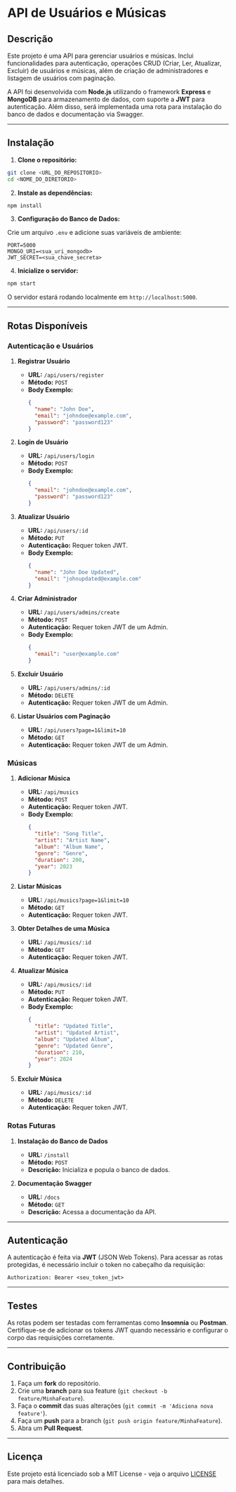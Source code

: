 
# API de Usuários e Músicas

## Descrição

Este projeto é uma API para gerenciar usuários e músicas. Inclui funcionalidades para autenticação, operações CRUD (Criar, Ler, Atualizar, Excluir) de usuários e músicas, além de criação de administradores e listagem de usuários com paginação.

A API foi desenvolvida com **Node.js** utilizando o framework **Express** e **MongoDB** para armazenamento de dados, com suporte a **JWT** para autenticação. Além disso, será implementada uma rota para instalação do banco de dados e documentação via Swagger.

---

## Instalação

1. **Clone o repositório:**

```bash
git clone <URL_DO_REPOSITORIO>
cd <NOME_DO_DIRETORIO>
```

2. **Instale as dependências:**

```bash
npm install
```

3. **Configuração do Banco de Dados:**

Crie um arquivo `.env` e adicione suas variáveis de ambiente:

```env
PORT=5000
MONGO_URI=<sua_uri_mongodb>
JWT_SECRET=<sua_chave_secreta>
```

4. **Inicialize o servidor:**

```bash
npm start
```

O servidor estará rodando localmente em `http://localhost:5000`.

---

## Rotas Disponíveis

### Autenticação e Usuários

1. **Registrar Usuário**
    - **URL:** `/api/users/register`
    - **Método:** `POST`
    - **Body Exemplo:**
      ```json
      {
        "name": "John Doe",
        "email": "johndoe@example.com",
        "password": "password123"
      }
      ```

2. **Login de Usuário**
    - **URL:** `/api/users/login`
    - **Método:** `POST`
    - **Body Exemplo:**
      ```json
      {
        "email": "johndoe@example.com",
        "password": "password123"
      }
      ```

3. **Atualizar Usuário**
    - **URL:** `/api/users/:id`
    - **Método:** `PUT`
    - **Autenticação:** Requer token JWT.
    - **Body Exemplo:**
      ```json
      {
        "name": "John Doe Updated",
        "email": "johnupdated@example.com"
      }
      ```

4. **Criar Administrador**
    - **URL:** `/api/users/admins/create`
    - **Método:** `POST`
    - **Autenticação:** Requer token JWT de um Admin.
    - **Body Exemplo:**
      ```json
      {
        "email": "user@example.com"
      }
      ```

5. **Excluir Usuário**
    - **URL:** `/api/users/admins/:id`
    - **Método:** `DELETE`
    - **Autenticação:** Requer token JWT de um Admin.

6. **Listar Usuários com Paginação**
    - **URL:** `/api/users?page=1&limit=10`
    - **Método:** `GET`
    - **Autenticação:** Requer token JWT de um Admin.

### Músicas

1. **Adicionar Música**
    - **URL:** `/api/musics`
    - **Método:** `POST`
    - **Autenticação:** Requer token JWT.
    - **Body Exemplo:**
      ```json
      {
        "title": "Song Title",
        "artist": "Artist Name",
        "album": "Album Name",
        "genre": "Genre",
        "duration": 200,
        "year": 2023
      }
      ```

2. **Listar Músicas**
    - **URL:** `/api/musics?page=1&limit=10`
    - **Método:** `GET`
    - **Autenticação:** Requer token JWT.

3. **Obter Detalhes de uma Música**
    - **URL:** `/api/musics/:id`
    - **Método:** `GET`
    - **Autenticação:** Requer token JWT.

4. **Atualizar Música**
    - **URL:** `/api/musics/:id`
    - **Método:** `PUT`
    - **Autenticação:** Requer token JWT.
    - **Body Exemplo:**
      ```json
      {
        "title": "Updated Title",
        "artist": "Updated Artist",
        "album": "Updated Album",
        "genre": "Updated Genre",
        "duration": 210,
        "year": 2024
      }
      ```

5. **Excluir Música**
    - **URL:** `/api/musics/:id`
    - **Método:** `DELETE`
    - **Autenticação:** Requer token JWT.

### Rotas Futuras

1. **Instalação do Banco de Dados**
    - **URL:** `/install`
    - **Método:** `POST`
    - **Descrição:** Inicializa e popula o banco de dados.

2. **Documentação Swagger**
    - **URL:** `/docs`
    - **Método:** `GET`
    - **Descrição:** Acessa a documentação da API.

---

## Autenticação

A autenticação é feita via **JWT** (JSON Web Tokens). Para acessar as rotas protegidas, é necessário incluir o token no cabeçalho da requisição:

```http
Authorization: Bearer <seu_token_jwt>
```

---

## Testes

As rotas podem ser testadas com ferramentas como **Insomnia** ou **Postman**. Certifique-se de adicionar os tokens JWT quando necessário e configurar o corpo das requisições corretamente.

---

## Contribuição

1. Faça um **fork** do repositório.
2. Crie uma **branch** para sua feature (`git checkout -b feature/MinhaFeature`).
3. Faça o **commit** das suas alterações (`git commit -m 'Adiciona nova feature'`).
4. Faça um **push** para a branch (`git push origin feature/MinhaFeature`).
5. Abra um **Pull Request**.

---

## Licença

Este projeto está licenciado sob a MIT License - veja o arquivo [LICENSE](LICENSE) para mais detalhes.
